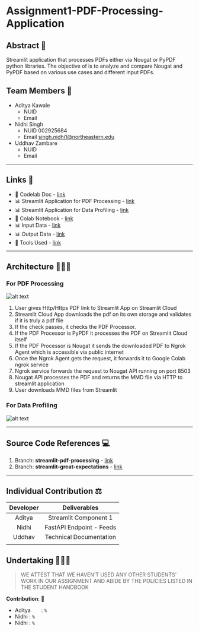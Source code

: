 # Assignment1-PDF-Processing-Application

## Abstract 📝
Streamlit application that processes PDFs either via Nougat or PyPDF python libraries. The objective of is to analyze and compare Nougat and PyPDF based on various use cases and different input PDFs.

## Team Members 👥
- Aditya Kawale
  - NUID
  - Email
- Nidhi Singh
  - NUID 002925684
  - Email singh.nidhi1@northeastern.edu
- Uddhav Zambare
  - NUID
  - Email

---
## Links 📎
* 📕 Codelab Doc - [link](https://codelabs-preview.appspot.com/?file_id=)
* 📊 Streamlit Application for PDF Processing - [link]()
* 📊 Streamlit Application for Data Profiling - [link]()
* 📕 Colab Notebook - [link]()
* 📊 Input Data - [link](https://www.sec.gov/forms)
* 📊 Output Data - [link]()
* 🔧 Tools Used - [link]()

---
## Architecture 👷🏻‍♂️

### For PDF Processing
![alt text](img/pdf_processing_flow_(colored).png)

1. User gives Http/Https PDF link to Streamlit App on Streamlit Cloud
2. Streamlit Cloud App downloads the pdf on its own storage and validates if it is truly a pdf file
3. If the check passes, it checks the PDF Processor.
4. If the PDF Processor is PyPDF it processes the PDF on Streamlit Cloud itself
5. If the PDF Processor is Nougat it sends the downloaded PDF to Ngrok Agent which is accessible via public internet
6. Once the Ngrok Agent gets the request, it forwards it to Google Colab ngrok service
7.  Ngrok service forwards the request to Nougat API running on port 8503
8. Nougat API processes the PDF and returns the MMD file via HTTP to streamlit application
9. User downloads MMD files from Streamlit

### For Data Profiling
![alt text]()

---

## Source Code References 💻

1. Branch: **streamlit-pdf-processing** - [link]()
2. Branch: **streamlit-great-expectations** - [link]()

---


## Individual Contribution ⚖️

| **Developer** 	|          **Deliverables**          	|
|:-------------:	|:----------------------------------:	|
|      Aditya      	| Streamlit Component 1              	|
|      Nidhi      	| FastAPI Endpoint - Feeds           	|
|      Uddhav      	| Technical Documentation            	|
                       	|


## Undertaking 👮🏻‍♂️

> WE ATTEST THAT WE HAVEN’T USED ANY OTHER STUDENTS’ WORK IN OUR ASSIGNMENT AND ABIDE BY THE POLICIES LISTED IN THE STUDENT HANDBOOK

**Contribution**: 🤝
*   Aditya &ensp; &emsp;: `%`
*   Nidhi : `%`
*   Nidhi : `%`
